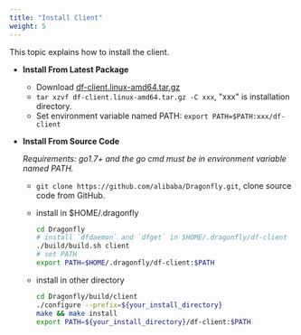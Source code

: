 ```yaml
---
title: "Install Client"
weight: 5
---
```


This topic explains how to install the client.
<!--more-->

- **Install From Latest Package**

  - Download [df-client.linux-amd64.tar.gz](https://github.com/alibaba/Dragonfly/raw/master/package/df-client.linux-amd64.tar.gz)
  - `tar xzvf df-client.linux-amd64.tar.gz -C xxx`, "xxx" is installation directory.
  - Set environment variable named PATH: `export PATH=$PATH:xxx/df-client`

- **Install From Source Code**

  *Requirements: go1.7+ and the go cmd must be in environment variable named PATH.*

  - `git clone https://github.com/alibaba/Dragonfly.git`, clone source code from GitHub.
  - install in $HOME/.dragonfly

    ```bash
    cd Dragonfly
    # install `dfdaemon` and `dfget` in $HOME/.dragonfly/df-client
    ./build/build.sh client
    # set PATH
    export PATH=$HOME/.dragonfly/df-client:$PATH
    ```
  - install in other directory

    ```bash
    cd Dragonfly/build/client
    ./configure --prefix=${your_install_directory}
    make && make install
    export PATH=${your_install_directory}/df-client:$PATH
    ```
